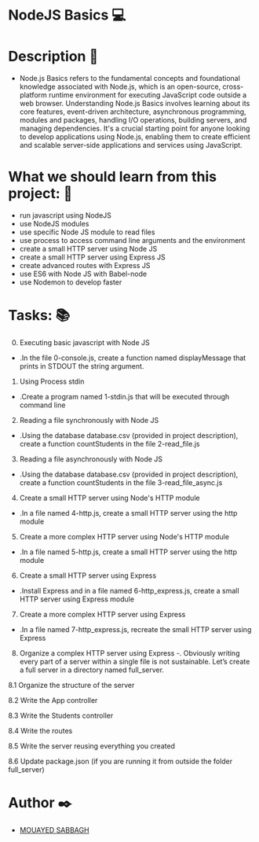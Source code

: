 # NodeJS Basics 💻
# Description 💬
- Node.js Basics refers to the fundamental concepts and foundational knowledge associated with Node.js, which is an open-source, cross-platform runtime environment for executing JavaScript code outside a web browser. Understanding Node.js Basics involves learning about its core features, event-driven architecture, asynchronous programming, modules and packages, handling I/O operations, building servers, and managing dependencies. It's a crucial starting point for anyone looking to develop applications using Node.js, enabling them to create efficient and scalable server-side applications and services using JavaScript.
# What we should learn from this project: 📑
- run javascript using NodeJS
- use NodeJS modules
- use specific Node JS module to read files
- use process to access command line arguments and the environment
- create a small HTTP server using Node JS
- create a small HTTP server using Express JS
- create advanced routes with Express JS
- use ES6 with Node JS with Babel-node
- use Nodemon to develop faster
# Tasks: 📚
0. Executing basic javascript with Node JS
- .In the file 0-console.js, create a function named displayMessage that prints in STDOUT the string argument.
1. Using Process stdin
- .Create a program named 1-stdin.js that will be executed through command line
2. Reading a file synchronously with Node JS
- .Using the database database.csv (provided in project description), create a function countStudents in the file 2-read_file.js
3. Reading a file asynchronously with Node JS
- .Using the database database.csv (provided in project description), create a function countStudents in the file 3-read_file_async.js
4. Create a small HTTP server using Node's HTTP module
- .In a file named 4-http.js, create a small HTTP server using the http module
5. Create a more complex HTTP server using Node's HTTP module
- .In a file named 5-http.js, create a small HTTP server using the http module
6. Create a small HTTP server using Express
- .Install Express and in a file named 6-http_express.js, create a small HTTP server using Express module
7. Create a more complex HTTP server using Express
- .In a file named 7-http_express.js, recreate the small HTTP server using Express
8. Organize a complex HTTP server using Express
-. Obviously writing every part of a server within a single file is not sustainable. Let’s create a full server in a directory named full_server.

8.1 Organize the structure of the server

8.2 Write the App controller

8.3 Write the Students controller

8.4 Write the routes

8.5 Write the server reusing everything you created

8.6 Update package.json (if you are running it from outside the folder full_server)

# Author ✒️
- [MOUAYED SABBAGH](https://github.com/MOUAYEDSB)